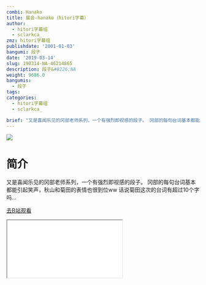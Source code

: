 ```yaml
---
combi: Hanako
title: 晨会-hanako（hitori字幕）
author:
  - hitori字幕组
  - sclarkca_
zmz: hitori字幕组
publishdate: '2001-01-03'
bangumi: 段子
date: '2019-03-14'
slug: 190314-NA-46214865
description: 段子&#8226;NA
weight: 9686.0
bangumis:
  - 段子
tags:
categories:
  - hitori字幕组
  - sclarkca_

brief: "又是喜闻乐见的冈部老师系列，一个有强烈即视感的段子。 冈部的每句台词基本都能引起笑声，秋山和菊田的表情也很到位ww 话说菊田这次的台词有超过10个字吗…"
---
```

![](https://i.imgur.com/LjZ1hYW.jpg)
# 简介  
又是喜闻乐见的冈部老师系列，一个有强烈即视感的段子。
冈部的每句台词基本都能引起笑声，秋山和菊田的表情也很到位ww
话说菊田这次的台词有超过10个字吗…  

[去B站观看](https://www.bilibili.com/video/av46214865/)
<div class ="resp-container"><iframe class="testiframe" src="//player.bilibili.com/player.html?aid=46214865"", scrolling="no", allowfullscreen="true" > </iframe></div> 
